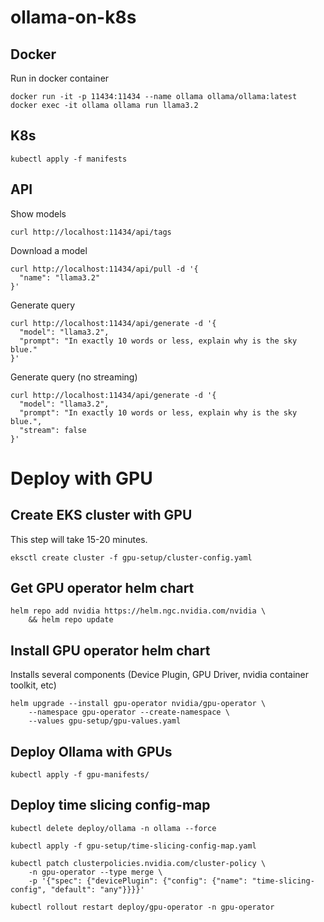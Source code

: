 # ollama-on-k8s

## Docker
Run in docker container
```
docker run -it -p 11434:11434 --name ollama ollama/ollama:latest
docker exec -it ollama ollama run llama3.2
```

## K8s
```
kubectl apply -f manifests
```

## API
Show models
```
curl http://localhost:11434/api/tags
```

Download a model
```
curl http://localhost:11434/api/pull -d '{
  "name": "llama3.2"
}'
```

Generate query
```
curl http://localhost:11434/api/generate -d '{
  "model": "llama3.2",
  "prompt": "In exactly 10 words or less, explain why is the sky blue."
}'
```

Generate query (no streaming)
```
curl http://localhost:11434/api/generate -d '{
  "model": "llama3.2",
  "prompt": "In exactly 10 words or less, explain why is the sky blue.",
  "stream": false
}'
```

# Deploy with GPU

## Create EKS cluster with GPU
This step will take 15-20 minutes.
```
eksctl create cluster -f gpu-setup/cluster-config.yaml
```

## Get GPU operator helm chart
```
helm repo add nvidia https://helm.ngc.nvidia.com/nvidia \
    && helm repo update
```

## Install GPU operator helm chart
Installs several components (Device Plugin, GPU Driver, nvidia container toolkit, etc)
```
helm upgrade --install gpu-operator nvidia/gpu-operator \
    --namespace gpu-operator --create-namespace \
    --values gpu-setup/gpu-values.yaml
```

## Deploy Ollama with GPUs
```
kubectl apply -f gpu-manifests/
```

## Deploy time slicing config-map
```
kubectl delete deploy/ollama -n ollama --force

kubectl apply -f gpu-setup/time-slicing-config-map.yaml

kubectl patch clusterpolicies.nvidia.com/cluster-policy \
    -n gpu-operator --type merge \
    -p '{"spec": {"devicePlugin": {"config": {"name": "time-slicing-config", "default": "any"}}}}'

kubectl rollout restart deploy/gpu-operator -n gpu-operator
```
